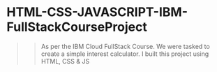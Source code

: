# HTML-CSS-JAVASCRIPT-IBM-FullStackCourseProject

>> As per the IBM Cloud FullStack Course. We were tasked to create a simple interest calculator. I built this project using HTML, CSS & JS